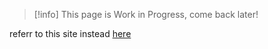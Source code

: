 > [!info] 
> This page is Work in Progress, come back later!

referr to this site instead [here](https://documentation.esx-framework.org/addons/menu_default/create_menu)